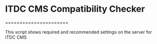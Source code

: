 # ITDC CMS Compatibility Checker
======================

This script shows required and recommended settings on the server for ITDC CMS